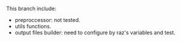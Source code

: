 This branch include:
- preproccessor: not tested.
- utils functions.
- output files builder: need to configure by raz's variables and test.
